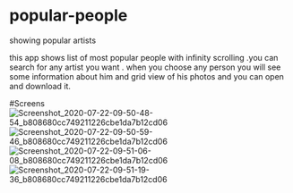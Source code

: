 # popular-people
showing popular artists

this app shows list of most popular people with infinity scrolling .you can search for any artist you want .
when you choose any person you will see some information about him and grid view of his photos and you can open and download it.

#Screens
![Screenshot_2020-07-22-09-50-48-54_b808680cc749211226cbe1da7b12cd06](https://user-images.githubusercontent.com/20237235/88151104-8ca75980-cc02-11ea-82f4-a504e6b67986.png)
![Screenshot_2020-07-22-09-50-59-46_b808680cc749211226cbe1da7b12cd06](https://user-images.githubusercontent.com/20237235/88151107-8f09b380-cc02-11ea-9fbe-1ca5ebb76e44.png)
![Screenshot_2020-07-22-09-51-06-08_b808680cc749211226cbe1da7b12cd06](https://user-images.githubusercontent.com/20237235/88151111-90d37700-cc02-11ea-95b2-67d4129d7599.png)
![Screenshot_2020-07-22-09-51-19-36_b808680cc749211226cbe1da7b12cd06](https://user-images.githubusercontent.com/20237235/88151113-90d37700-cc02-11ea-9999-2beebead1959.png)

